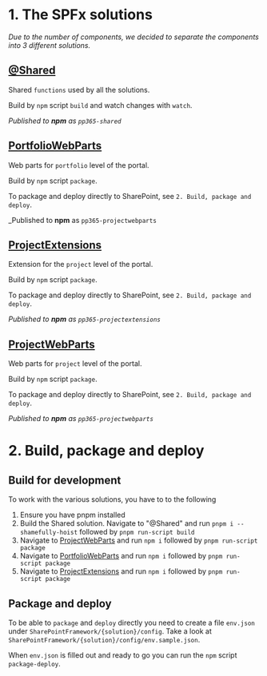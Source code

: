 # 1. The SPFx solutions

_Due to the number of components, we decided to separate the components into 3 different solutions._

## [@Shared](./@Shared/README.md)

Shared `functions` used by all the solutions.

Build by `npm` script `build` and watch changes with `watch`.

_Published to **npm** as `pp365-shared`_

## [PortfolioWebParts](./PortfolioWebParts/README.md)

Web parts for `portfolio` level of the portal.

Build by `npm` script `package`.

To package and deploy directly to SharePoint, see `2. Build, package and deploy`.

_Published to **npm** as `pp365-projectwebparts`

## [ProjectExtensions](./ProjectExtensions/README.md)

Extension for the `project` level of the portal.

Build by `npm` script `package`.

To package and deploy directly to SharePoint, see `2. Build, package and deploy`.

_Published to **npm** as `pp365-projectextensions`_

## [ProjectWebParts](./ProjectWebParts/README.md)

Web parts for `project` level of the portal.

Build by `npm` script `package`.

To package and deploy directly to SharePoint, see `2. Build, package and deploy`.

_Published to **npm** as `pp365-projectwebparts`_

# 2. Build, package and deploy

## Build for development

To work with the various solutions, you have to to the following

1. Ensure you have pnpm installed
2. Build the Shared solution. Navigate to "@Shared" and run `pnpm i --shamefully-hoist` followed by `pnpm run-script build`
3. Navigate to [ProjectWebParts](./ProjectWebParts) and run `npm i` followed by `pnpm run-script package`
4. Navigate to [PortfolioWebParts](./PortfolioWebParts) and run `npm i` followed by `pnpm run-script package`
5. Navigate to [ProjectExtensions](./ProjectExtensions) and run `npm i` followed by `pnpm run-script package`

## Package and deploy

To be able to `package` and `deploy` directly you need to create a file `env.json` under `SharePointFramework/{solution}/config`. Take a look at `SharePointFramework/{solution}/config/env.sample.json`.

When `env.json` is filled out and ready to go you can run the `npm` script `package-deploy`.
